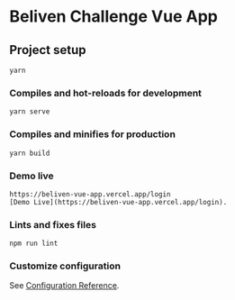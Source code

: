 # Beliven Challenge Vue App

## Project setup
```
yarn
```

### Compiles and hot-reloads for development
```
yarn serve
```

### Compiles and minifies for production
```
yarn build
```

### Demo live
```
https://beliven-vue-app.vercel.app/login
[Demo Live](https://beliven-vue-app.vercel.app/login).
```

### Lints and fixes files
```
npm run lint
```

### Customize configuration
See [Configuration Reference](https://cli.vuejs.org/config/).
